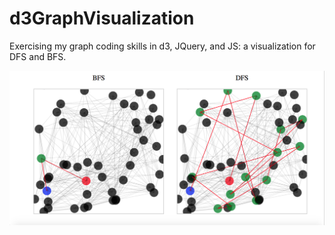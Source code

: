 # d3GraphVisualization
Exercising my graph coding skills in d3, JQuery, and JS: a visualization for DFS and BFS. </br>

![alt text](https://github.com/jnech1997/d3GraphVisualization/blob/master/Screen%20Shot%202018-02-24%20at%203.11.42%20PM.png)
